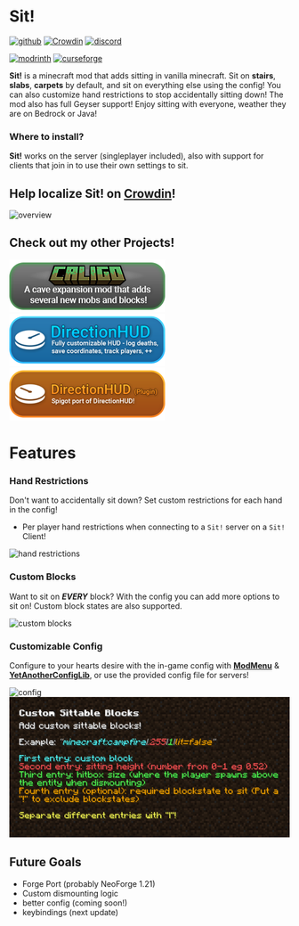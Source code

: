 # Sit!
[![github](https://img.shields.io/github/issues/oth3r/Sit?logo=github?label=Issues)](https://github.com/Oth3r/Sit/releases) [![Crowdin](https://badges.crowdin.net/oth3r-sit/localized.svg)](https://crowdin.com/project/oth3r-sit)  [![discord](https://dcbadge.vercel.app/api/server/Mec6yNQ9B7?style=flat)](https://discord.gg/Mec6yNQ9B7) 

[![modrinth](https://img.shields.io/modrinth/dt/sit!?label=Modrinth&logo=modrinth)](https://modrinth.com/mod/sit!) [![curseforge](https://cf.way2muchnoise.eu/892424.svg)](https://www.curseforge.com/minecraft/mc-mods/Sit1) 

**Sit!** is a minecraft mod that adds sitting in vanilla minecraft. 
Sit on **stairs**, **slabs**, **carpets** by default, and sit on everything else using the config! 
You can also customize hand restrictions to stop accidentally sitting down! 
The mod also has full Geyser support! Enjoy sitting with everyone, weather they are on Bedrock or Java!

### Where to install?
**Sit!** works on the server (singleplayer included), also with support for clients that join in to use their own settings to sit.

## Help localize Sit! on [Crowdin](https://crowdin.com/project/oth3r-sit)!
![overview](https://github.com/Oth3r/Sit/blob/master/media/overview.gif?raw=true)

## Check out my other Projects!
[![Caligo badge](https://github.com/Oth3r/Caligo/blob/master/media/promo_badge.png?raw=true)](https://modrinth.com/mod/caligo)
[![DirectionHUD badge](https://github.com/Oth3r/DirectionHUD/blob/master/media/mod-badge.png?raw=true)](https://modrinth.com/mod/directionhud)
[![DirectionHUD Spigot badge](https://github.com/Oth3r/DirectionHUD/blob/master/media/plugin-badge.png?raw=true)](https://modrinth.com/plugin/directionhud-plugin)

# Features

### Hand Restrictions
Don't want to accidentally sit down? Set custom restrictions for each hand in the config!

* Per player hand restrictions when connecting to a `Sit!` server on a `Sit!` Client!

![hand restrictions](https://github.com/Oth3r/Sit/blob/master/media/hand-restrictions.gif?raw=true)

### Custom Blocks
Want to sit on _**EVERY**_ block? With the config you can add more options to sit on! Custom block states are also supported.

![custom blocks](https://github.com/Oth3r/Sit/blob/master/media/custom-blocks.gif?raw=true)

### Customizable Config
Configure to your hearts desire with the in-game config with **[ModMenu](https://modrinth.com/mod/modmenu)** & **[YetAnotherConfigLib](https://modrinth.com/mod/yacl)**, or use the provided config file for servers!

![config](https://github.com/Oth3r/Sit/blob/master/media/config.gif?raw=true)
![custom blocks config](https://github.com/Oth3r/Sit/blob/master/media/custom-blocks-config.png?raw=true)

## Future Goals
 * Forge Port (probably NeoForge 1.21)
 * Custom dismounting logic
 * better config (coming soon!)
 * keybindings (next update)
